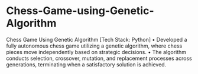 # Chess-Game-using-Genetic-Algorithm

Chess Game Using Genetic Algorithm [Tech Stack: Python]
• Developed a fully autonomous chess game utilizing a genetic algorithm, where chess pieces move
independently based on strategic decisions.
• The algorithm conducts selection, crossover, mutation, and replacement processes across generations,
terminating when a satisfactory solution is achieved.
